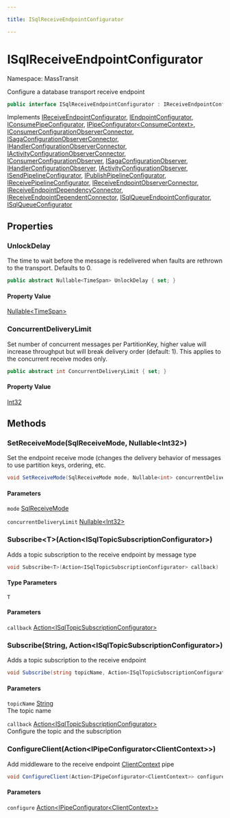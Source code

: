 ```yaml
---

title: ISqlReceiveEndpointConfigurator

---
```


# ISqlReceiveEndpointConfigurator

Namespace: MassTransit

Configure a database transport receive endpoint

```csharp
public interface ISqlReceiveEndpointConfigurator : IReceiveEndpointConfigurator, IEndpointConfigurator, IConsumePipeConfigurator, IPipeConfigurator<ConsumeContext>, IConsumerConfigurationObserverConnector, ISagaConfigurationObserverConnector, IHandlerConfigurationObserverConnector, IActivityConfigurationObserverConnector, IConsumerConfigurationObserver, ISagaConfigurationObserver, IHandlerConfigurationObserver, IActivityConfigurationObserver, ISendPipelineConfigurator, IPublishPipelineConfigurator, IReceivePipelineConfigurator, IReceiveEndpointObserverConnector, IReceiveEndpointDependencyConnector, IReceiveEndpointDependentConnector, ISqlQueueEndpointConfigurator, ISqlQueueConfigurator
```

Implements [IReceiveEndpointConfigurator](../../masstransit-abstractions/masstransit/ireceiveendpointconfigurator), [IEndpointConfigurator](../../masstransit-abstractions/masstransit/iendpointconfigurator), [IConsumePipeConfigurator](../../masstransit-abstractions/masstransit/iconsumepipeconfigurator), [IPipeConfigurator\<ConsumeContext\>](../../masstransit-abstractions/masstransit/ipipeconfigurator-1), [IConsumerConfigurationObserverConnector](../../masstransit-abstractions/masstransit/iconsumerconfigurationobserverconnector), [ISagaConfigurationObserverConnector](../../masstransit-abstractions/masstransit/isagaconfigurationobserverconnector), [IHandlerConfigurationObserverConnector](../../masstransit-abstractions/masstransit/ihandlerconfigurationobserverconnector), [IActivityConfigurationObserverConnector](../../masstransit-abstractions/masstransit/iactivityconfigurationobserverconnector), [IConsumerConfigurationObserver](../../masstransit-abstractions/masstransit/iconsumerconfigurationobserver), [ISagaConfigurationObserver](../../masstransit-abstractions/masstransit/isagaconfigurationobserver), [IHandlerConfigurationObserver](../../masstransit-abstractions/masstransit/ihandlerconfigurationobserver), [IActivityConfigurationObserver](../../masstransit-abstractions/masstransit/iactivityconfigurationobserver), [ISendPipelineConfigurator](../../masstransit-abstractions/masstransit/isendpipelineconfigurator), [IPublishPipelineConfigurator](../../masstransit-abstractions/masstransit/ipublishpipelineconfigurator), [IReceivePipelineConfigurator](../../masstransit-abstractions/masstransit/ireceivepipelineconfigurator), [IReceiveEndpointObserverConnector](../../masstransit-abstractions/masstransit/ireceiveendpointobserverconnector), [IReceiveEndpointDependencyConnector](../../masstransit-abstractions/masstransit/ireceiveendpointdependencyconnector), [IReceiveEndpointDependentConnector](../../masstransit-abstractions/masstransit/ireceiveendpointdependentconnector), [ISqlQueueEndpointConfigurator](../masstransit/isqlqueueendpointconfigurator), [ISqlQueueConfigurator](../masstransit/isqlqueueconfigurator)

## Properties

### **UnlockDelay**

The time to wait before the message is redelivered when faults are rethrown to the transport.
 Defaults to 0.

```csharp
public abstract Nullable<TimeSpan> UnlockDelay { set; }
```

#### Property Value

[Nullable\<TimeSpan\>](https://learn.microsoft.com/en-us/dotnet/api/system.nullable-1)<br/>

### **ConcurrentDeliveryLimit**

Set number of concurrent messages per PartitionKey, higher value will increase throughput but will break delivery order (default: 1).
 This applies to the concurrent receive modes only.

```csharp
public abstract int ConcurrentDeliveryLimit { set; }
```

#### Property Value

[Int32](https://learn.microsoft.com/en-us/dotnet/api/system.int32)<br/>

## Methods

### **SetReceiveMode(SqlReceiveMode, Nullable\<Int32\>)**

Set the endpoint receive mode (changes the delivery behavior of messages to use partition keys, ordering, etc.

```csharp
void SetReceiveMode(SqlReceiveMode mode, Nullable<int> concurrentDeliveryLimit)
```

#### Parameters

`mode` [SqlReceiveMode](../masstransit/sqlreceivemode)<br/>

`concurrentDeliveryLimit` [Nullable\<Int32\>](https://learn.microsoft.com/en-us/dotnet/api/system.nullable-1)<br/>

### **Subscribe\<T\>(Action\<ISqlTopicSubscriptionConfigurator\>)**

Adds a topic subscription to the receive endpoint by message type

```csharp
void Subscribe<T>(Action<ISqlTopicSubscriptionConfigurator> callback)
```

#### Type Parameters

`T`<br/>

#### Parameters

`callback` [Action\<ISqlTopicSubscriptionConfigurator\>](https://learn.microsoft.com/en-us/dotnet/api/system.action-1)<br/>

### **Subscribe(String, Action\<ISqlTopicSubscriptionConfigurator\>)**

Adds a topic subscription to the receive endpoint

```csharp
void Subscribe(string topicName, Action<ISqlTopicSubscriptionConfigurator> callback)
```

#### Parameters

`topicName` [String](https://learn.microsoft.com/en-us/dotnet/api/system.string)<br/>
The topic name

`callback` [Action\<ISqlTopicSubscriptionConfigurator\>](https://learn.microsoft.com/en-us/dotnet/api/system.action-1)<br/>
Configure the topic and the subscription

### **ConfigureClient(Action\<IPipeConfigurator\<ClientContext\>\>)**

Add middleware to the receive endpoint [ClientContext](../masstransit-sqltransport/clientcontext) pipe

```csharp
void ConfigureClient(Action<IPipeConfigurator<ClientContext>> configure)
```

#### Parameters

`configure` [Action\<IPipeConfigurator\<ClientContext\>\>](https://learn.microsoft.com/en-us/dotnet/api/system.action-1)<br/>
